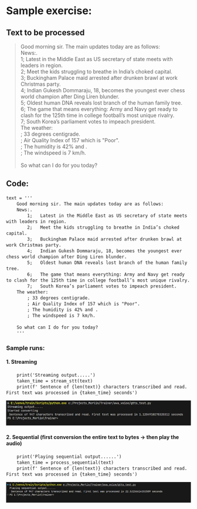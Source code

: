 # Sample exercise:

## Text to be processed
> Good morning sir. The main updates today are as follows: <br />
> News:.<br />
>    1;   Latest in the Middle East as US secretary of state meets with leaders in region.<br />
>    2;   Meet the kids struggling to breathe in India’s choked capital.<br />
>    3;   Buckingham Palace maid arrested after drunken brawl at work Christmas party.<br />
>    4;   Indian Gukesh Dommaraju, 18, becomes the youngest ever chess world champion after Ding Liren blunder.<br />
>        5;   Oldest human DNA reveals lost branch of the human family tree. <br />
>        6;   The game that means everything: Army and Navy get ready to clash for the 125th time in college football’s most unique rivalry. <br />
>        7;   South Korea’s parliament votes to impeach president.<br />
>    The weather:<br />
>        ; 33 degrees centigrade. <br />
>        ; Air Quality Index of 157 which is "Poor".<br />
>        ; The humidity is 42% and .<br />
>        ; The windspeed is 7 km/h.<br />
><br />
>   So what can I do for you today?<br />

## Code:
```
text = '''
    Good morning sir. The main updates today are as follows:
    News:.
        1;   Latest in the Middle East as US secretary of state meets with leaders in region.
        2;   Meet the kids struggling to breathe in India’s choked capital.
        3;   Buckingham Palace maid arrested after drunken brawl at work Christmas party.
        4;   Indian Gukesh Dommaraju, 18, becomes the youngest ever chess world champion after Ding Liren blunder.
        5;   Oldest human DNA reveals lost branch of the human family tree. 
        6;   The game that means everything: Army and Navy get ready to clash for the 125th time in college football’s most unique rivalry. 
        7;   South Korea’s parliament votes to impeach president.
    The weather:
        ; 33 degrees centigrade. 
        ; Air Quality Index of 157 which is "Poor".
        ; The humidity is 42% and .
        ; The windspeed is 7 km/h.

    So what can I do for you today?
    '''
```

### Sample runs:
#### 1. Streaming
```
    print('Streaming output.....')
    taken_time = stream_stt(text)
    print(f' Sentence of {len(text)} characters transcribed and read. First text was processed in {taken_time} seconds')
```
![](/images/streaming_time_to_process_first_output.PNG)

#### 2. Sequential (first conversion the entire text to bytes -> then play the audio)
```
    print('Playing sequential output......')
    taken_time = process_sequential(text)
    print(f' Sentence of {len(text)} characters transcribed and read. First text was processed in {taken_time} seconds')
```
![](/images/sequential_time_to_process_first_output.PNG)
